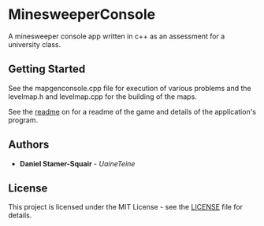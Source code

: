 # MinesweeperConsole

A minesweeper console app written in c++ as an assessment for a university class.

## Getting Started

See the mapgenconsole.cpp file for execution of various problems and the levelmap.h and levelmap.cpp for the building of the maps.

See the [readme](readme.txt) on for a readme of the game and details of the application's program.

## Authors

* **Daniel Stamer-Squair** - *UaineTeine*

## License

This project is licensed under the MIT License - see the [LICENSE](LICENSE) file for details.